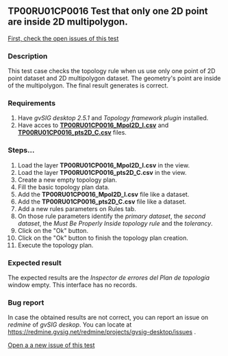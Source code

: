 ## TP00RU01CP0016 Test that only one 2D point are inside 2D multipolygon. 

[First, check the open issues of this test](https://redmine.gvsig.net/redmine/projects/gvsig-desktop/issues?utf8=%E2%9C%93&set_filter=1&f%5B%5D=status_id&op%5Bstatus_id%5D=o&f%5B%5D=subject&op%5Bsubject%5D=%7E&v%5Bsubject%5D%5B%5D=TP00RU01CP0016&f%5B%5D=&c%5B%5D=tracker&c%5B%5D=status&c%5B%5D=priority&c%5B%5D=subject&c%5B%5D=assigned_to&c%5B%5D=updated_on&group_by=)

### Description

This test case checks the topology rule when us use only one point of 2D point dataset and 2D multipolygon dataset. The geometry's point are inside of the multipolygon. The final result generates is correct.

### Requirements

1. Have *gvSIG desktop 2.5.1* and *Topology framework plugin* installed.
2. Have acces to [**TP00RU01CP0016_Mpol2D_I.csv**](https://github.com/jolicar/TopologyRuleMustBeProperlyInsidePolygonsPoint/blob/master/testing/cases/TP00_TopologyRules/RU01_MustBeProperlyInsidePolygon/CP0016_ptsC_MpolI/TP00RU01CP0016_Mpol2D_I.csv) and [**TP00RU01CP0016_pts2D_C.csv**](https://github.com/jolicar/TopologyRuleMustBeProperlyInsidePolygonsPoint/blob/master/testing/cases/TP00_TopologyRules/RU01_MustBeProperlyInsidePolygon/CP0016_ptsC_MpolI/TP00RU01CP0016_pts2D_C.csv) files.

### Steps...

1. Load the layer **TP00RU01CP0016_Mpol2D_I.csv** in the view.
2. Load the layer **TP00RU01CP0016_pts2D_C.csv** in the view.
3. Create a new empty topology plan.
4. Fill the basic topology plan data.
5. Add the **TP00RU01CP0016_Mpol2D_I.csv** file like a dataset.
6. Add the **TP00RU01CP0016_pts2D_C.csv** file like a dataset.
7. Add a new rules parameters on Rules tab.
8. On those rule parameters identify the *primary dataset*, the *second dataset*, the *Must Be Properly Inside topology rule* and the *tolerancy*. 
9. Click on the "Ok" button.
10. Click on the "Ok" button to finish the topology plan creation.
11. Execute the topology plan.

### Expected result

The expected results are the *Inspector de errores del Plan de topología* window empty. This interface has no records.


### Bug report


In case the obtained results are not correct, you can report an issue on *redmine* of *gvSIG deskop*. You can locate at
https://redmine.gvsig.net/redmine/projects/gvsig-desktop/issues .

[Open a a new issue of this test](https://redmine.gvsig.net/redmine/projects/gvsig-desktop/issues/new?issue[subject]=TP00RU01CP0016+Test+that+only+one+2D+point+are+inside+2D+multipolygon)